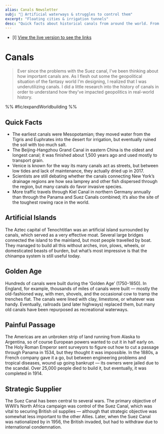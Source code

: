 ```yaml
---
alias: Canals Newsletter
subj: "📗 Artificial waterways & struggles to control them"
excerpt: "Floating cities & irrigation tunnels" 
desc: "Quick facts about historical canals from around the world. From early irrigation to invasive environments."
---
```


- [l] [View the live version to see the links](newsletter.eleanorkonik.com/canals/) 

# Canals

> Ever since the problems with the Suez canal, I've been thinking about how important canals are. As I flesh out some the geopolitical situation of the fantasy world I'm designing, I realized that I was underutilizing canals. I did a little research into the history of canals in order to understand how they've impacted geopolitics in real-world history. 

%% #fic/expandWorldbuilding  %%

## Quick Facts
 
* The earliest canals were Mesopotamian; they moved water from the Tigris and Euphrates into the desert for irrigation, but eventually ruined the soil with too much salt.
* The Beijing-Hangzhou Grand Canal in eastern China is the oldest and longest canal; it was finished about 1,500 years ago and used mostly to transport grain. 
* Venice is known for the way its many canals act as streets, but between low tides and lack of maintenance, they actually dried up in 2017.
* Scientists are still debating whether the canals connecting New York’s drainage regions are how sea lamprey and other fish dispersed through the region, but many canals do favor invasive species. 
* More traffic travels through Kiel Canal in northern Germany annually than through the Panama and Suez Canals combined; it’s also the site of the toughest rowing race in the world. 

## Artificial Islands

The Aztec capital of Tenochtitlan was an artificial island surrounded by canals, which served as a very effective moat. Several large bridges connected the island to the mainland, but most people travelled by boat. They managed to build all this without arches, iron, plows, wheels, or domesticated beasts of burden, but what’s most impressive is that the chinampa system is still useful today.

## Golden Age

Hundreds of canals were built during the ‘Golden Age’ (1750-1850). In England, for example, thousands of miles of canals were built — mostly the old-fashioned way, with men, shovels, and the occasional cow to tramp the trenches flat. The canals were lined with clay, limestone, or whatever was handy. Eventually, railroads (and later highways) replaced them, but many old canals have been repurposed as recreational waterways.

## Painful Passage

The Americas are an unbroken strip of land running from Alaska to Argentina, so of course European powers wanted to cut it in half early on. The Holy Roman Emperor sent surveyors to figure out how to cut a passage through Panama in 1534, but they thought it was impossible. In the 1880s, a French company gave it a go, but between engineering problems and tropical diseases, wound up going bankrupt — its owners were jailed due to the scandal. Over 25,000 people died to build it, but eventually, it was completed in 1914.

## Strategic Supplier

The Suez Canal has been central to several wars. The primary objective of WWII’s North Africa campaign was control of the Suez Canal, which was vital to securing British oil supplies — although that strategic objective was somewhat less important to the other Allies. Later, when the Suez Canal was nationalized by in 1956, the British invaded, but had to withdraw due to international condemnation.

